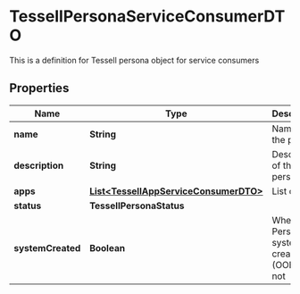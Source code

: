 

# TessellPersonaServiceConsumerDTO

This is a definition for Tessell persona object for service consumers

## Properties

Name | Type | Description | Notes
------------ | ------------- | ------------- | -------------
**name** | **String** | Name of the persona |  [optional]
**description** | **String** | Description of the persona |  [optional]
**apps** | [**List&lt;TessellAppServiceConsumerDTO&gt;**](TessellAppServiceConsumerDTO.md) | List of apps |  [optional]
**status** | **TessellPersonaStatus** |  |  [optional]
**systemCreated** | **Boolean** | Whether a Persona is system created (OOB) or not |  [optional]



